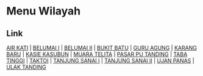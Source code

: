# Menu Wilayah

## Link

[AIR KATI](https://github.com/gigit-pemilu/pemilu-2024-17-bengkulu/tree/main/pileg-dpr/hitung-suara/sub/17-bengkulu/sub/02-rejang-lebong/sub/07-padang-ulak-tanding/sub/2027-air-kati)
 | 
[BELUMAI I](https://github.com/gigit-pemilu/pemilu-2024-17-bengkulu/tree/main/pileg-dpr/hitung-suara/sub/17-bengkulu/sub/02-rejang-lebong/sub/07-padang-ulak-tanding/sub/2009-belumai-i)
 | 
[BELUMAI II](https://github.com/gigit-pemilu/pemilu-2024-17-bengkulu/tree/main/pileg-dpr/hitung-suara/sub/17-bengkulu/sub/02-rejang-lebong/sub/07-padang-ulak-tanding/sub/2008-belumai-ii)
 | 
[BUKIT BATU](https://github.com/gigit-pemilu/pemilu-2024-17-bengkulu/tree/main/pileg-dpr/hitung-suara/sub/17-bengkulu/sub/02-rejang-lebong/sub/07-padang-ulak-tanding/sub/2028-bukit-batu)
 | 
[GURU AGUNG](https://github.com/gigit-pemilu/pemilu-2024-17-bengkulu/tree/main/pileg-dpr/hitung-suara/sub/17-bengkulu/sub/02-rejang-lebong/sub/07-padang-ulak-tanding/sub/2007-guru-agung)
 | 
[KARANG BARU](https://github.com/gigit-pemilu/pemilu-2024-17-bengkulu/tree/main/pileg-dpr/hitung-suara/sub/17-bengkulu/sub/02-rejang-lebong/sub/07-padang-ulak-tanding/sub/2001-karang-baru)
 | 
[KASIE KASUBUN](https://github.com/gigit-pemilu/pemilu-2024-17-bengkulu/tree/main/pileg-dpr/hitung-suara/sub/17-bengkulu/sub/02-rejang-lebong/sub/07-padang-ulak-tanding/sub/2026-kasie-kasubun)
 | 
[MUARA TELITA](https://github.com/gigit-pemilu/pemilu-2024-17-bengkulu/tree/main/pileg-dpr/hitung-suara/sub/17-bengkulu/sub/02-rejang-lebong/sub/07-padang-ulak-tanding/sub/2013-muara-telita)
 | 
[PASAR PU TANDING](https://github.com/gigit-pemilu/pemilu-2024-17-bengkulu/tree/main/pileg-dpr/hitung-suara/sub/17-bengkulu/sub/02-rejang-lebong/sub/07-padang-ulak-tanding/sub/1011-pasar-pu-tanding)
 | 
[TABA TINGGI](https://github.com/gigit-pemilu/pemilu-2024-17-bengkulu/tree/main/pileg-dpr/hitung-suara/sub/17-bengkulu/sub/02-rejang-lebong/sub/07-padang-ulak-tanding/sub/2021-taba-tinggi)
 | 
[TAKTOI](https://github.com/gigit-pemilu/pemilu-2024-17-bengkulu/tree/main/pileg-dpr/hitung-suara/sub/17-bengkulu/sub/02-rejang-lebong/sub/07-padang-ulak-tanding/sub/2025-taktoi)
 | 
[TANJUNG SANAI I](https://github.com/gigit-pemilu/pemilu-2024-17-bengkulu/tree/main/pileg-dpr/hitung-suara/sub/17-bengkulu/sub/02-rejang-lebong/sub/07-padang-ulak-tanding/sub/2012-tanjung-sanai-i)
 | 
[TANJUNG SANAI II](https://github.com/gigit-pemilu/pemilu-2024-17-bengkulu/tree/main/pileg-dpr/hitung-suara/sub/17-bengkulu/sub/02-rejang-lebong/sub/07-padang-ulak-tanding/sub/2022-tanjung-sanai-ii)
 | 
[UJAN PANAS](https://github.com/gigit-pemilu/pemilu-2024-17-bengkulu/tree/main/pileg-dpr/hitung-suara/sub/17-bengkulu/sub/02-rejang-lebong/sub/07-padang-ulak-tanding/sub/2014-ujan-panas)
 | 
[ULAK TANDING](https://github.com/gigit-pemilu/pemilu-2024-17-bengkulu/tree/main/pileg-dpr/hitung-suara/sub/17-bengkulu/sub/02-rejang-lebong/sub/07-padang-ulak-tanding/sub/2010-ulak-tanding)


